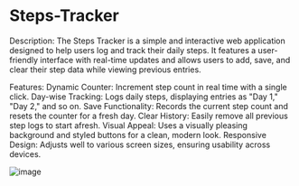 # Steps-Tracker


Description:
The Steps Tracker is a simple and interactive web application designed to help users log and track their daily steps. It features a user-friendly interface with real-time updates and allows users to add, save, and clear their step data while viewing previous entries.

Features:
Dynamic Counter: Increment step count in real time with a single click.
Day-wise Tracking: Logs daily steps, displaying entries as "Day 1," "Day 2," and so on.
Save Functionality: Records the current step count and resets the counter for a fresh day.
Clear History: Easily remove all previous step logs to start afresh.
Visual Appeal: Uses a visually pleasing background and styled buttons for a clean, modern look.
Responsive Design: Adjusts well to various screen sizes, ensuring usability across devices.





![image](https://github.com/user-attachments/assets/15d37848-508e-466f-be44-2a638dfe8b7d)
